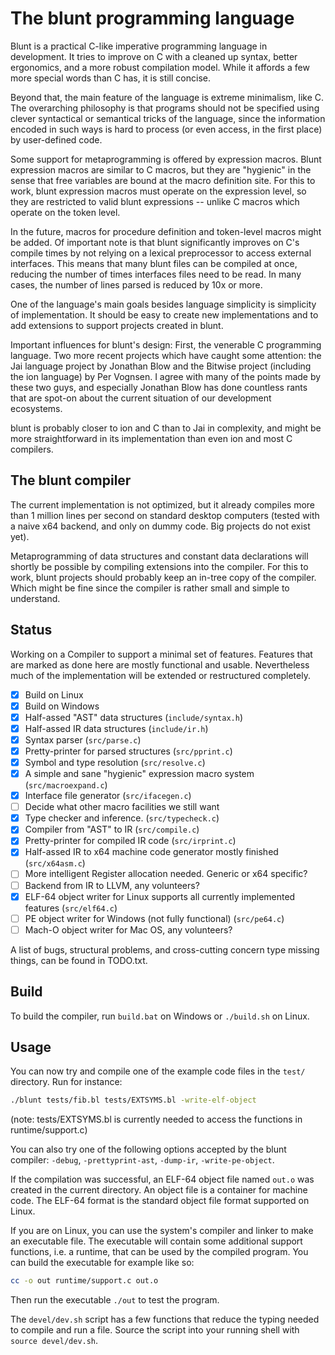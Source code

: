The blunt programming language
==============================

Blunt is a practical C-like imperative programming language in development.  It
tries to improve on C with a cleaned up syntax, better ergonomics, and a more
robust compilation model. While it affords a few more special words than C has,
it is still concise.

Beyond that, the main feature of the language is extreme minimalism, like C.
The overarching philosophy is that programs should not be specified using
clever syntactical or semantical tricks of the language, since the information
encoded in such ways is hard to process (or even access, in the first place) by
user-defined code.

Some support for metaprogramming is offered by expression macros. Blunt
expression macros are similar to C macros, but they are "hygienic" in the sense
that free variables are bound at the macro definition site. For this to work,
blunt expression macros must operate on the expression level, so they are
restricted to valid blunt expressions -- unlike C macros which operate on the
token level.

In the future, macros for procedure definition and token-level macros might be
added. Of important note is that blunt significantly improves on C's compile
times by not relying on a lexical preprocessor to access external interfaces.
This means that many blunt files can be compiled at once, reducing the number
of times interfaces files need to be read. In many cases, the number of lines
parsed is reduced by 10x or more.

One of the language's main goals besides language simplicity is simplicity of
implementation. It should be easy to create new implementations and to add
extensions to support projects created in blunt.

Important influences for blunt's design: First, the venerable C programming
language. Two more recent projects which have caught some attention: the Jai
language project by Jonathan Blow and the Bitwise project (including the ion
language) by Per Vognsen. I agree with many of the points made by these two
guys, and especially Jonathan Blow has done countless rants that are spot-on
about the current situation of our development ecosystems.

blunt is probably closer to ion and C than to Jai in complexity, and might be
more straightforward in its implementation than even ion and most C compilers.


The blunt compiler
------------------

The current implementation is not optimized, but it already compiles more than
1 million lines per second on standard desktop computers (tested with a naive
x64 backend, and only on dummy code. Big projects do not exist yet).

Metaprogramming of data structures and constant data declarations will shortly
be possible by compiling extensions into the compiler. For this to work, blunt
projects should probably keep an in-tree copy of the compiler. Which might be
fine since the compiler is rather small and simple to understand.

Status
------

Working on a Compiler to support a minimal set of features. Features that are
marked as done here are mostly functional and usable. Nevertheless much of the
implementation will be extended or restructured completely.

- [x] Build on Linux
- [x] Build on Windows
- [x] Half-assed "AST" data structures (`include/syntax.h`)
- [x] Half-assed IR data structures (`include/ir.h`)
- [x] Syntax parser (`src/parse.c`)
- [x] Pretty-printer for parsed structures (`src/pprint.c`)
- [x] Symbol and type resolution (`src/resolve.c`)
- [x] A simple and sane "hygienic" expression macro system (`src/macroexpand.c`)
- [x] Interface file generator (`src/ifacegen.c`)
- [ ] Decide what other macro facilities we still want
- [x] Type checker and inference. (`src/typecheck.c`)
- [x] Compiler from "AST" to IR (`src/compile.c`)
- [x] Pretty-printer for compiled IR code (`src/irprint.c`)
- [x] Half-assed IR to x64 machine code generator mostly finished (`src/x64asm.c`)
- [ ] More intelligent Register allocation needed. Generic or x64 specific?
- [ ] Backend from IR to LLVM, any volunteers?
- [x] ELF-64 object writer for Linux supports all currently implemented features (`src/elf64.c`)
- [ ] PE object writer for Windows (not fully functional) (`src/pe64.c`)
- [ ] Mach-O object writer for Mac OS, any volunteers?

A list of bugs, structural problems, and cross-cutting concern type missing
things, can be found in TODO.txt.

Build
-----

To build the compiler, run `build.bat` on Windows or `./build.sh` on Linux.

Usage
-----

You can now try and compile one of the example code files in the `test/`
directory. Run for instance:

```sh
./blunt tests/fib.bl tests/EXTSYMS.bl -write-elf-object
```

(note: tests/EXTSYMS.bl is currently needed to access the functions in
runtime/support.c)

You can also try one of the following options accepted by the blunt compiler:
`-debug`, `-prettyprint-ast`, `-dump-ir`, `-write-pe-object`.

If the compilation was successful, an ELF-64 object file named `out.o` was
created in the current directory. An object file is a container for machine
code. The ELF-64 format is the standard object file format supported on Linux.

If you are on Linux, you can use the system's compiler and linker to make an
executable file. The executable will contain some additional support functions,
i.e. a runtime, that can be used by the compiled program. You can build the
executable for example like so:

```sh
cc -o out runtime/support.c out.o
```

Then run the executable `./out` to test the program.

The `devel/dev.sh` script has a few functions that reduce the typing needed to
compile and run a file. Source the script into your running shell with `source
devel/dev.sh`.
